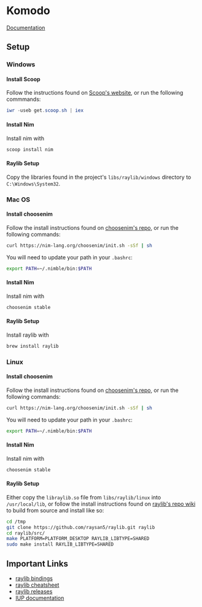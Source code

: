 # Komodo
[Documentation](https://exokomodo.github.io/KomodoNim/komodo.html)

## Setup

### Windows

#### Install Scoop
Follow the instructions found on [Scoop's website](https://scoop.sh), or run the following commmands:
```PowerShell
iwr -useb get.scoop.sh | iex
```

#### Install Nim
Install nim with
```PowerShell
scoop install nim
```

#### Raylib Setup
Copy the libraries found in the project's `libs/raylib/windows` directory to `C:\Windows\System32`.

### Mac OS

#### Install choosenim
Follow the install instructions found on [choosenim's repo](https://github.com/dom96/choosenim), or run the following commands:
```bash
curl https://nim-lang.org/choosenim/init.sh -sSf | sh
```
You will need to update your path in your `.bashrc`:
```bash
export PATH=~/.nimble/bin:$PATH
```

#### Install Nim
Install nim with
```bash
choosenim stable
```

#### Raylib Setup
Install raylib with 
```bash
brew install raylib
```

### Linux

#### Install choosenim
Follow the install instructions found on [choosenim's repo](https://github.com/dom96/choosenim), or run the following commands:
```bash
curl https://nim-lang.org/choosenim/init.sh -sSf | sh
```
You will need to update your path in your `.bashrc`:
```bash
export PATH=~/.nimble/bin:$PATH
```

#### Install Nim
Install nim with
```bash
choosenim stable
```

#### Raylib Setup
Either copy the `libraylib.so` file from `libs/raylib/linux` into `/usr/local/lib`, or follow the install instructions found on [raylib's repo wiki](https://github.com/raysan5/raylib/wiki/Working-on-GNU-Linux) to build from source and install like so:
```bash
cd /tmp
git clone https://github.com/raysan5/raylib.git raylib
cd raylib/src/
make PLATFORM=PLATFORM_DESKTOP RAYLIB_LIBTYPE=SHARED
sudo make install RAYLIB_LIBTYPE=SHARED
```

## Important Links
* [raylib bindings](https://github.com/Guevara-chan/Raylib-Forever)
* [raylib cheatsheet](https://www.raylib.com/cheatsheet/cheatsheet.html)
* [raylib releases](https://github.com/raysan5/raylib/releases)
* [IUP documentation](http://webserver2.tecgraf.puc-rio.br/iup)